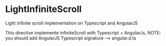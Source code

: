 # LightInfiniteScroll
Light infinite scroll implementation on Typescript and AngularJS



This directive implemente infiniteScroll with Typescript + AngularJs,
NOTE: you should add AngularJS Typescript signature --> angular.d.ts
